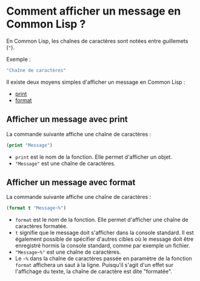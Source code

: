 # Comment afficher un message en Common Lisp ?

En Common Lisp, les chaînes de caractères sont notées entre guillemets (`"`).

Exemple :
```lisp
"Chaîne de caractères"
```

Il existe deux moyens simples d'afficher un message en Common Lisp :
* [print](#afficher-un-message-avec-print)
* [format](#afficher-un-message-avec-format)

## Afficher un message avec print

La commande suivante affiche une chaîne de caractères :
```lisp
(print "Message")
```

* `print` est le nom de la fonction. Elle permet d'afficher un objet.
* `"Message"` est une chaîne de caractères.

## Afficher un message avec format

La commande suivante affiche une chaîne de caractères :
```lisp
(format t "Message~%")
```

* `format` est le nom de la fonction. Elle permet d'afficher une chaîne de caractères formatée.
* `t` signifie que le message doit s'afficher dans la console standard. Il est également possible de spécifier d'autres cibles où le message doit être enregistré hormis la console standard, comme par exemple un fichier.
* `"Message~%"` est une chaîne de caractères.
* Le `~%` dans la chaîne de caractères passée en paramètre de la fonction `format` affichera un saut à la ligne. Puisqu'il s'agit d'un effet sur l'affichage du texte, la chaîne de caractère est dite "formatée".

